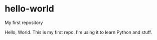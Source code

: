 # hello-world
My first repository

Hello, World. This is my first repo. I'm using it to learn Python and stuff. 
